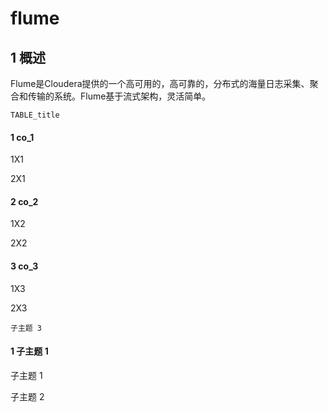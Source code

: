 # flume

## 1 概述

Flume是Cloudera提供的一个高可用的，高可靠的，分布式的海量日志采集、聚合和传输的系统。Flume基于流式架构，灵活简单。


```
TABLE_title
```

#### 1 co_1

1X1

2X1

#### 2 co_2

1X2

2X2

#### 3 co_3

1X3

2X3


```
子主题 3
```

#### 1 子主题 1

子主题 1

子主题 2

